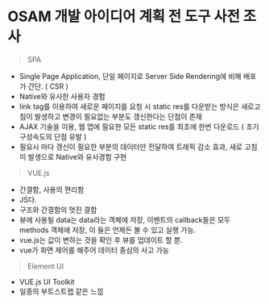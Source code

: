 # OSAM 개발 아이디어 계획 전 도구 사전 조사
> SPA
- Single Page Application, 단일 페이지로 Server Side Rendering에 비해 배포가 간단. ( CSR )
- Native와 유사한 사용자 경험
- link tag를 이용하여 새로운 페이지를 요청 시 static res를 다운받는 방식은 새로고침이 발생하고 변경이 필요없는 부분도 갱신한다는 단점이 존재
- AJAX 기술을 이용, 웹 앱에 필요한 모든 static res를 최초에 한번 다운로드 ( 초기 구성속도의 단점 유발 )
- 필요시 마다 갱신이 필요한 부분의 데이터만 전달하여 트래픽 감소 효과, 새로 고침 미 발생으로 Native와 유사경험 구현

> VUE.js
- 간결함, 사용의 편리함
- JS다.
- 구조와 간결함의 멋진 결합
- 뷰에 사용될 data는 data라는 객체에 저장, 이벤트의 callback들은 모두 methods 객체에 저장, 이 들은 언제든 볼 수 있고 실행 가능.
- vue.js는 값이 변하는 것을 확인 후 뷰를 업데이트 할 뿐.
- vue가 화면 제어를 해주어 데이터 중심의 사고 가능

> Element UI
- VUE.js UI Toolkit
- 일종의 부트스트랩 같은 느낌
